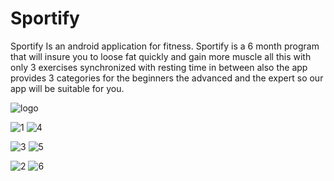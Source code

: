 # Sportify
Sportify Is an android application for fitness.
Sportify is a 6 month program that will insure you to loose fat quickly and gain more muscle all this with only 3 exercises synchronized with resting time in between also the app provides 3 categories for the beginners the advanced and the expert so our app will be suitable for you.

![logo](https://user-images.githubusercontent.com/44651085/90841569-df387a80-e354-11ea-8d33-9545aaa98274.png)

![1](https://user-images.githubusercontent.com/44651085/90841730-4eae6a00-e355-11ea-9bb0-7c62f6b4f15a.png)
     ![4](https://user-images.githubusercontent.com/44651085/90841809-8cab8e00-e355-11ea-8f04-bd9ab9390dcf.png)

![3](https://user-images.githubusercontent.com/44651085/90841947-f5930600-e355-11ea-8be7-d0570220fa58.png)
     ![5](https://user-images.githubusercontent.com/44651085/90841961-fe83d780-e355-11ea-8279-602c33c02460.png)

![2](https://user-images.githubusercontent.com/44651085/90841984-08a5d600-e356-11ea-9845-1af57d46de76.png)
     ![6](https://user-images.githubusercontent.com/44651085/90841986-0a6f9980-e356-11ea-99e3-90f23594a436.png)

